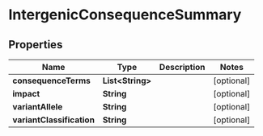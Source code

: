 
# IntergenicConsequenceSummary

## Properties
Name | Type | Description | Notes
------------ | ------------- | ------------- | -------------
**consequenceTerms** | **List&lt;String&gt;** |  |  [optional]
**impact** | **String** |  |  [optional]
**variantAllele** | **String** |  |  [optional]
**variantClassification** | **String** |  |  [optional]




